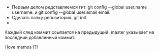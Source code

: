 * Первым делом редставляемся гит. git config --global user.name username. и git config --global user.email email. 
* Сделать папку репозитория. git init
* 

Каждый след коммит ссылается на предыдущий. master указывает на последний добавленный коммит.

I love memos (?)